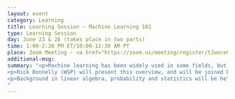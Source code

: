 ```yaml
---
layout: event
category: Learning
title: Learning Session – Machine Learning 101
type: Learning Session
day: June 23 & 26 (takes place in two parts)
time: 1:00-2:30 PM ET/10:00-11:30 AM PT
place: Zoom Meeting - <a href="https://zoom.us/meeting/register/tJwoceCsrDwiHtypgW33nRJcqpozPbAkGy8t">Registration Open</a>
additional-msg:
summary: "<p>Machine learning has been widely used in some fields, but has yet to really catch on in transport planning practice. However, research to date shows high promise for machine learning to complement existing approaches to understanding and predicting travel behavior. This two-part webinar will convey a broad introduction to the underlying concepts and methods, demystifying the confusing terminology and concepts within the context of transport planning applications.</p>
<p>Rick Donnelly (WSP) will present this overview, and will be joined by colleagues Kyle Ward (Caliper Corporation) and Mausam Duggal (WSP) to show real-world examples of how machine learning has been applied in income imputation, mode choice, and analysis of truck GPS tracking data. The examples will walk the audience through how the data were prepared, run through training using different machine learning packages, how the results can be used for prediction, and observations on the process.</p>
<p>Background in linear algebra, probability and statistics will be helpful but not required for this overview.
"
---
```

